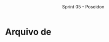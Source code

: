 <header>
    Sprint 05 - Poseidon
</header>
<div class="doc-body">
<!-- ADD O CONTEÚDO ABAIXO -->

# Arquivo de 

<!-- ADD O CONTEÚDO ACIMA -->
</div>